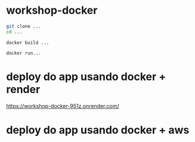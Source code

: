 # workshop-docker

```bash
git clone ...
cd ...
```

```
docker build ...
```

```
docker run...
```

# deploy do app usando docker + render
https://workshop-docker-951z.onrender.com/

# deploy do app usando docker + aws

